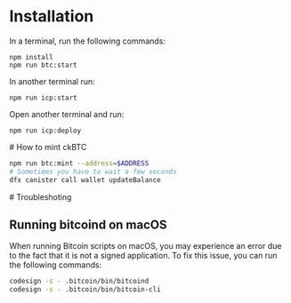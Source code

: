 # Installation

In a terminal, run the following commands:

```
npm install
npm run btc:start
```

In another terminal run:

```
npm run icp:start
```

Open another terminal and run:

```
npm run icp:deploy
```

# How to mint ckBTC

```bash
npm run btc:mint --address=$ADDRESS
# Sometimes you have to wait a few seconds
dfx canister call wallet updateBalance
```

# Troubleshoting

## Running bitcoind on macOS

When running Bitcoin scripts on macOS, you may experience an error due to the fact that it is not a signed application. To fix this issue, you can run the following commands:

```bash
codesign -s - .bitcoin/bin/bitcoind
codesign -s - .bitcoin/bin/bitcoin-cli
```
